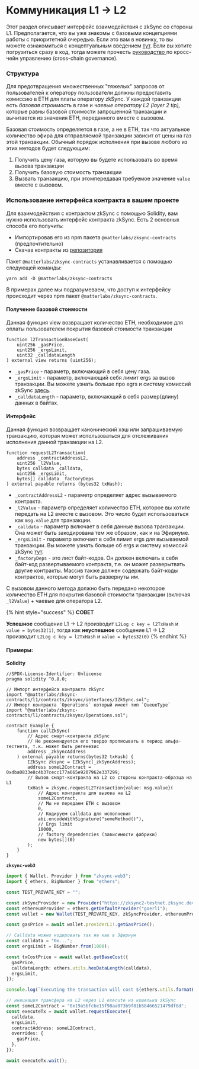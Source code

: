 # Коммуникация L1 -> L2

Этот раздел описывает интерфейс взаимодействия с zkSync со стороны L1. Предполагается, что вы уже знакомы с базовыми концепциями работы с приоритетной очередью. Если это вам в новинку, то вы можете ознакомиться с концептуальным введением [тут](broken-reference). Если вы хотите погрузиться сразу в код, тогда можете прочесть [руководство ](broken-reference)по кросс-чейн управлению (cross-chain governance).

### Структура <a href="#structure" id="structure"></a>

Для предотвращения множественных "тяжелых" запросов от пользователей к оператору пользователи должны предоставить комиссию в ETH для платы оператору zkSync. У каждой транзакции есть _базовая строимость_ в газе и _чаевые оператору L2 (layer 2 tip),_ которые равны базовой стоимости запрошенной транзакции и вычитается из значения ETH, переданного вместе с вызовом.

Базовая стоимость определяется в газе, а не в ETH, так что актуальное количество эфира для отправляемой транзакции зависит от цены на газ этой транзакции. Обычный порядок исполнения при вызове любого из этих методов будет следующим:

1. Получить цену газа, которую вы будете использовать во время вызова транзакции
2. Получить базовую стоимость транзакции
3. Вызвать транзакцию, при этомпередавая требуемое значение `value` вместе с вызовом.

### Использование интерфейса контракта в вашем проекте <a href="#using-contract-interface-in-your-project" id="using-contract-interface-in-your-project"></a>

Для взаимодействия с контрактом zkSync с помощью Solidity, вам нужно использовать интерфейс контракта zkSync. Есть 2 основных способа его получить:

* Импортировав его из npm пакета `@matterlabs/zksync-contracts` (предпочтительно)
* Скачав контракты из [репозитория](https://github.com/matter-labs/v2-testnet-contracts)

Пакет `@matterlabs/zksync-contracts` устанавливается с помощью следующей команды:

```
yarn add -D @matterlabs/zksync-contracts
```

В примерах далее мы подразумеваем, что доступ к интерфейсу происходит через npm пакет `@matterlabs/zksync-contracts`.

#### Получение базовой стоимости <a href="#getting-the-base-cost" id="getting-the-base-cost"></a>

Данная функция view возвращает количество ETH, необходимое для оплаты пользователем покрытия базовой стоимости транзакции

```solidity
function l2TransactionBaseCost(
    uint256 _gasPrice,
    uint256 _ergsLimit,
    uint32 _calldataLength
) external view returns (uint256);
```

* `_gasPrice` - параметр, включающий в себя цену газа.
* `_ergsLimit` - параметр, включающий себя лимит ergs за вызов транзакции. Вы можете узнать больше про egrs и систему комиссий zkSync [здесь](broken-reference).
* `_calldataLength` - параметр, включающий в себя размер(длину) данных в байтах.

#### Интерфейс <a href="#interface" id="interface"></a>

Данная функция возвращает канонический хэш или запрашиваемую транзакцию, которая может использоваться для отслеживания исполнения данной транзакции на L2.

```solidity
function requestL2Transaction(
    address _contractAddressL2,
    uint256 _l2Value,
    bytes calldata _calldata,
    uint256 _ergsLimit,
    bytes[] calldata _factoryDeps
) external payable returns (bytes32 txHash);
```

* `_contractAddressL2` - параметр определяет адрес вызываемого контракта.
* `_l2Value` - параметр определяет количество ETH, которое вы хотите передать на L2 вместе с вызовом. Это число будет использоваться как `msg.value` для транзакции.
* `_calldata` - параметр включает в себя данные вызова транзакции. Она может быть закодирована тем же образом, как и на Эфириуме.
* `_ergsLimit` - параметр включает в себя лимит ergs для вызываемой транзакции. Вы можете узнать больше об ergs и систему комиссий zkSync [тут](broken-reference).
* `_factoryDeps` - это лист байт-кодов. Он должен включать в себя байт-код развертываемого контракта, т.е. он может разверытвать другие контракты. Массив также должен содержать байт-коды контрактов, которые могут быть развернуты им.

С вызовом данного метода должно быть передано некоторое количество ETH для покрытия базовой стоимости транзакции (включая `_l2Value`) + чаевые для оператора L2.

{% hint style="success" %}
**СОВЕТ**

**Успешное** сообщение L1 -> L2 производит `L2Log c key = l2TxHash` и `value = bytes32(1)`, тогда как **неуспешное** сообщение L1 -> L2 производит `L2Log c key = l2TxHash` и `value = bytes32(0)`
{% endhint %}

#### Примеры: <a href="#examples" id="examples"></a>

**Solidity**

```solidity
//SPDX-License-Identifier: Unlicense
pragma solidity ^0.8.0;

// Импорт интерфейса контракта zkSync
import "@matterlabs/zksync-contracts/l1/contracts/zksync/interfaces/IZkSync.sol";
// Импорт контракта `Operations` который имеет тип `QueueType`
import "@matterlabs/zksync-contracts/l1/contracts/zksync/Operations.sol";

contract Example {
    function callZkSync(
        // Адрес смарт-контракта zkSync
        // Не рекомендуется его твердо прописывать в период альфа-тестнета, т.к. может быть регенезис
        address _zkSyncAddress
    ) external payable returns(bytes32 txHash) {
        IZkSync zksync = IZkSync(_zkSyncAddress);
        address someL2Contract = 0xdba0833e8c4b37cecc177a665e9207962e337299;
        // Вызов смарт-контракта на L2 со стороны контракта-образца на L1
        txHash = zksync.requestL2Transaction{value: msg.value}(
            // Адрес контракта для вызова на L2
            someL2Contract,
            // Мы не передаем ETH с вызовом
            0,
            // Кодируем calldata для исполнения
            abi.encodeWithSignature("someMethod()"),
            // Ergs limit
            10000,
            // factory dependencies (зависимости фабрики)
            new bytes[](0)
        );
    }
}
```

**`zksync-web3`**

```typescript
import { Wallet, Provider } from "zksync-web3";
import { ethers, BigNumber } from "ethers";

const TEST_PRIVATE_KEY = "";

const zkSyncProvider = new Provider("https://zksync2-testnet.zksync.dev");
const ethereumProvider = ethers.getDefaultProvider("goerli");
const wallet = new Wallet(TEST_PRIVATE_KEY, zkSyncProvider, ethereumProvider);

const gasPrice = await wallet.providerL1!.getGasPrice();

// Calldata можно кодировать так же как в Эфириум
const calldata = "0x...";
const ergsLimit = BigNumber.from(1000);

const txCostPrice = await wallet.getBaseCost({
  gasPrice,
  calldataLength: ethers.utils.hexDataLength(calldata),
  ergsLimit,
});

console.log(`Executing the transaction will cost ${ethers.utils.formatEther(txCostPrice)} ETH`);

// инициация трансфера на L2 через L1 execute из кошелька zkSync
const someL2Contract = "0x19a5bfcbe15f98aa073b9f81b58466521479df8d";
const executeTx = await wallet.requestExecute({
  calldata,
  ergsLimit,
  contractAddress: someL2Contract,
  overrides: {
    gasPrice,
  },
});

await executeTx.wait();
```

